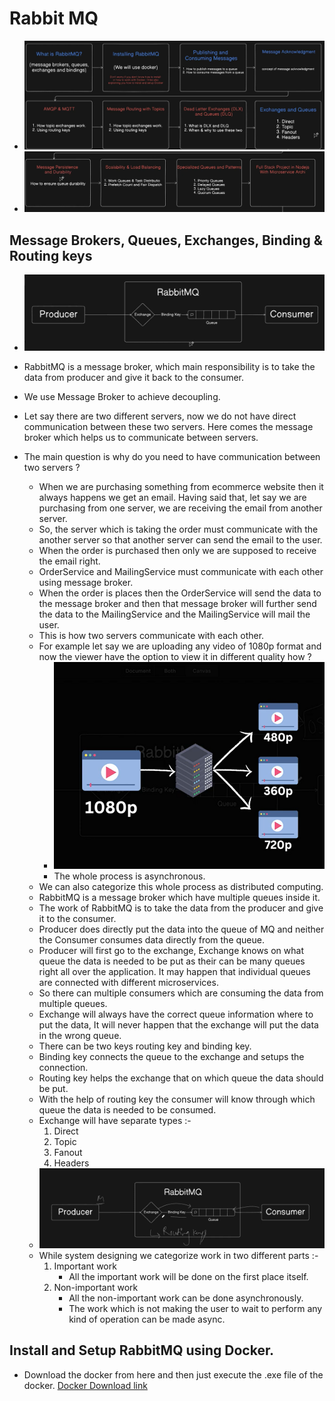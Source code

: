 # Rabbit MQ

- ![Course-Overview-Part-1](image.png)
- ![Course-Overview-Part-2](image-1.png)

## Message Brokers, Queues, Exchanges, Binding & Routing keys

- ![MessageBrokers-Queues-Exchanges-Binding-Routing keys](image-2.png)
- RabbitMQ is a message broker, which main responsibility is to take the data from producer and give it back to the consumer.
- We use Message Broker to achieve decoupling.
- Let say there are two different servers, now we do not have direct communication between these two servers. Here comes the message broker which helps us to communicate between servers.

- The main question is why do you need to have communication between two servers ?
    - When we are purchasing something from ecommerce website then it always happens we get an email. Having said that, let say we are purchasing from one server, we are receiving the email from another server.
    - So, the server which is taking the order must communicate with the another server so that another server can send the email to the user.
    - When the order is purchased then only we are supposed to receive the email right.
    - OrderService and MailingService must communicate with each other using message broker.
    - When the order is places then the OrderService will send the data to the message broker and then that message broker will further send the data to the MailingService and the MailingService will mail the user.
    - This is how two servers communicate with each other.
    - For example let say we are uploading any video of 1080p format and now the viewer have the option to view it in different quality how ?
        - ![uploaded-1080p-viewed-different-format](image-3.png)
        - The whole process is asynchronous.
    - We can also categorize this whole process as distributed computing.
    - RabbitMQ is a message broker which have multiple queues inside it.
    - The work of RabbitMQ is to take the data from the producer and give it to the consumer.
    - Producer does directly put the data into the queue of MQ and neither the Consumer consumes data directly from the queue.
    - Producer will first go to the exchange, Exchange knows on what queue the data is needed to be put as their can be many queues right all over the application. It may happen that individual queues are connected with different microservices.
    - So there can multiple consumers which are consuming the data from multiple queues.
    - Exchange will always have the correct queue information where to put the data, It will never happen that the exchange will put the data in the wrong queue.
    - There can be two keys routing key and binding key.
    - Binding key connects the queue to the exchange and setups the connection.
    - Routing key helps the exchange that on which queue the data should be put.
    - With the help of routing key the consumer will know through which queue the data is needed to be consumed.
    - Exchange will have separate types :-
        1. Direct
        2. Topic
        3. Fanout
        4. Headers
    - ![flow-diagram-MQ-Connection](image-4.png)
    - While system designing we categorize work in two different parts :-
        1. Important work 
            - All the important work will be done on the first place itself.
        2. Non-important work 
            - All the non-important work can be done asynchronously.
            - The work which is not making the user to wait to perform any kind of operation can be made async.
## Install and Setup RabbitMQ using Docker.
- Download the docker from here and then just execute the .exe file of the docker.
[Docker Download link](https://docs.docker.com/desktop/setup/install/windows-install/)
